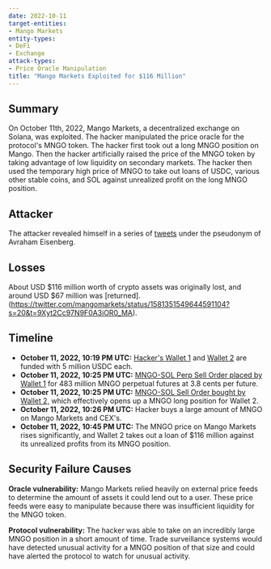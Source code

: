 ```yaml
---
date: 2022-10-11
target-entities: 
- Mango Markets
entity-types: 
- DeFi
- Exchange
attack-types: 
- Price Oracle Manipulation
title: "Mango Markets Exploited for $116 Million"
---
```


## Summary

On October 11th, 2022, Mango Markets, a decentralized exchange on Solana, was exploited. The hacker manipulated the price oracle for the protocol's MNGO token. The hacker first took out a long MNGO position on Mango. Then the hacker artificially raised the price of the MNGO token by taking advantage of low liquidity on secondary markets. The hacker then used the temporary high price of MNGO to take out loans of USDC, various other stable coins, and SOL against unrealized profit on the long MNGO position. 

## Attacker

The attacker revealed himself in a series of [tweets](https://twitter.com/avi_eisen/status/1581326197241180160) under the pseudonym of Avraham Eisenberg.


## Losses

About USD $116 million worth of crypto assets was originally lost, and around USD $67 million was [returned].(https://twitter.com/mangomarkets/status/1581351549644591104?s=20&t=9Xyt2Cc97N9F0A3iOR0_MA).

## Timeline

- **October 11, 2022, 10:19 PM UTC:** [Hacker's Wallet 1](https://explorer.solana.com/tx/66AFLig3vs5XkksTZRh5BPo2iiiPV7jHL3hhjwMe3mRyqC9FG8ELgx3HPCWs8QQy1iSi9BAzm6Wx24fHcTtC1xyC) and [Wallet 2](https://explorer.solana.com/tx/3cBEK257espSw2X6Z7ZZESPPdcsfBoNLYJGAmXEExxw1QpjkSJfcd9kmtER7LkZ3RGbeXKHv1FR4hRBCD5wA8unY) are funded with 5 million USDC each.
- **October 11, 2022, 10:25 PM UTC:** [MNGO-SOL Perp Sell Order placed by Wallet 1](https://trade.mango.markets/account?pubkey=CQvKSNnYtPTZfQRQ5jkHq8q2swJyRsdQLcFcj3EmKFfX) for 483 million MNGO perpetual futures at 3.8 cents per future.
- **October 11, 2022, 10:25 PM UTC:** [MNGO-SOL Sell Order bought by Wallet 2,](https://trade.mango.markets/account?pubkey=4ND8FVPjUGGjx9VuGFuJefDWpg3THb58c277hbVRnjNaa) which effectively opens up a MNGO long position for Wallet 2.
- **October 11, 2022, 10:26 PM UTC:** Hacker buys a large amount of MNGO on Mango Markets and CEX's.
- **October 11, 2022, 10:45 PM UTC:** The MNGO price on Mango Markets rises significantly, and Wallet 2 takes out a loan of $116 million against its unrealized profits from its MNGO position.

## Security Failure Causes

**Oracle vulnerability:** Mango Markets relied heavily on external price feeds to determine the amount of assets it could lend out to a user. These price feeds were easy to manipulate because there was  insufficient liquidity for the MNGO token.

**Protocol vulnerability:** The hacker was able to take on an incredibly large MNGO position in a short amount of time. Trade surveillance systems would have detected unusual activity for a MNGO position of that size and could have alerted the protocol to watch for unusual activity.
